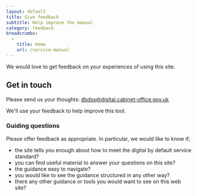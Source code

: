 ```yaml
---
layout: default
title: Give feedback
subtitle: Help improve the manual
category: feedback
breadcrumbs:
  -
    title: Home
    url: /service-manual
---
```


We would love to get feedback on your experiences of using this site.

## Get in touch

Please send us your thoughts: [dbdss@digital.cabinet-office.gov.uk](mailto:dbdss@digital.cabinet-office.gov.uk)

We'll use your feedback to help improve this tool.

### Guiding questions

Please offer feedback as appropriate. In particular, we would like to know if;

* the site tells you enough about how to meet the digital by default service standard?
* you can find useful material to answer your questions on this site?
* the guidance easy to navigate?
* you would like to see the guidance structured in any other way?
* there any other guidance or tools you would want to see on this web site?
